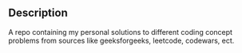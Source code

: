 ## Description
A repo containing my personal solutions to different coding concept problems from sources like geeksforgeeks, leetcode, codewars, ect.